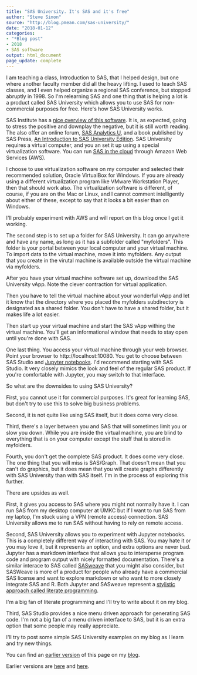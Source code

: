 ```yaml
---
title: "SAS University. It's SAS and it's free"
author: "Steve Simon"
source: "http://blog.pmean.com/sas-university/"
date: "2018-01-12"
categories:
- "*Blog post"
- 2018
- SAS software
output: html_document
page_update: complete
---
```


I am teaching a class, Introduction to SAS, that I helped design, but one where another faculty member did all the heavy lifting. I used to teach SAS classes, and I even helped organize a regional SAS conference, but stopped abruptly in 1998. So I'm relearning SAS and one thing that is helping a lot is a product called SAS University which allows you to use SAS for non-commercial purposes for free. Here's how SAS University works.

<!---More--->

SAS Institute has a [nice overview of this software][sas1]. It is, as expected, going to stress the positive and downplay the negative, but it is still worth reading. The also offer an online forum, [SAS Analytics U][sas2], and a book published by SAS Press, [An Introduction to SAS University Edition][sas3]. SAS University requires a virtual computer, and you an set it up using a special virtualization software. You can run [SAS in the cloud][sas4] through Amazon Web Services (AWS).

I choose to use virtualization software on my computer and selected their recommended solution, Oracle VirtualBox for Windows. If you are already using a different virtualization program like VMware Workstation Player, then that should work also. The virtualization software is different, of course, if you are on the Mac or Linux, and I cannot comment intelligently about either of these, except to say that it looks a bit easier than on Windows.

I'll probably experiment with AWS and will report on this blog once I get it working.

The second step is to set up a folder for SAS University. It can go anywhere and have any name, as long as it has a subfolder called "myfolders". This folder is your portal between your local computer and your virtual machine. To import data to the virtual machine, move it into myfolders. Any output that you create in the virutal machine is available outside the virtual machine via myfolders.

After you have your virtual machine software set up, download the SAS University vApp. Note the clever contraction for virtual application.

Then you have to tell the virtual machine about your wonderful vApp and let it know that the directory where you placed the myfolders subdirectory is designated as a shared folder. You don't have to have a shared folder, but it makes life a lot easier.

Then start up your virtual machine and start the SAS vApp withing the virtual machine. You'll get an informational window that needs to stay open until you're done with SAS.

One last thing. You access your virtual machine through your web browser. Point your browser to http://localhost:10080. You get to choose between SAS Studio and [Jupyter notebooks][sas5]. I'd recommend starting with SAS Studio. It very closely mimics the look and feel of the regular SAS product. If you're comfortable with Jupyter, you may switch to that interface.

So what are the downsides to using SAS University?

First, you cannot use it for commercial purposes. It's great for learning SAS, but don't try to use this to solve big business problems.

Second, it is not quite like using SAS itself, but it does come very close.

Third, there's a layer between you and SAS that will sometimes limit you or slow you down. While you are inside the virtual machine, you are blind to everything that is on your computer except the stuff that is stored in myfolders.

Fourth, you don't get the complete SAS product. It does come very close. The one thing that you will miss is SAS/Graph. That doesn't mean that you can't do graphics, but it does mean that you will create graphs differently with SAS University than with SAS itself. I'm in the process of exploring this further.

There are upsides as well.

First, it gives you access to SAS where you might not normally have it. I can run SAS from my desktop computer at UMKC but if I want to run SAS from my laptop, I'm stuck using a VPN (remote access) connection. SAS University allows me to run SAS without having to rely on remote access.

Second, SAS University allows you to experiment with Jupyter notebooks. This is a completely different way of interacting with SAS. You may hate it or you may love it, but it represents an option, and extra options are never bad. Jupyter has a markdown interface that allows you to intersperse program code and program output with nicely formatted documentation. There's a similar interace to SAS called [SASweave][sas6] that you might also consider, but SASWeave is more of a product for people who already have a commercial SAS license and want to explore markdown or who want to more closely integrate SAS and R. Both Jupyter and SASweave represent a [stylistic approach called literate programming][sas7].

I'm a big fan of literate programming and I'll try to write about it on my blog.

Third, SAS Studio provides a nice menu driven approach for generating SAS code. I'm not a big fan of a menu driven interface to SAS, but it is an extra option that some people may really appreciate.

I'll try to post some simple SAS University examples on my blog as I learn and try new things.

You can find an [earlier version][sim1] of this page on my [blog][sim2].

[sim1]: http://blog.pmean.com/sas-university/
[sim2]: http://blog.pmean.com

[sas1]: https://www.sas.com/en_us/software/university-edition.html
[sas2]: https://communities.sas.com/t5/SAS-Analytics-U/bd-p/sas_analytics_u
[sas3]: https://www.sas.com/store/books/categories/getting-started/an-introduction-to-sas-university-edition/prodBK_68380_en.html
[sas4]: https://aws.amazon.com/marketplace/pp/B00WH10IKW
[sas5]: http://jupyter.org/
[sas6]: http://homepage.divms.uiowa.edu/~rlenth/SASweave/
[sas7]: https://en.wikipedia.org/wiki/Literate_programming
Earlier versions are [here][sim1] and [here][sim2].
 
[sim1]: http://blog.pmean.com/sas-university/
[sim2]: http://new.pmean.com/sas-university/
 
